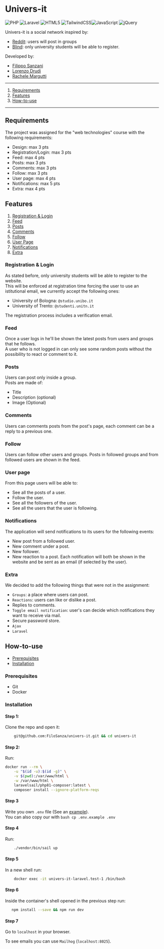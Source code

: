 # Univers-it

![PHP](https://img.shields.io/badge/php-%23777BB4.svg?style=for-the-badge&logo=php&logoColor=white)
![Laravel](https://img.shields.io/badge/laravel-%23FF2D20.svg?style=for-the-badge&logo=laravel&logoColor=white)
![HTML5](https://img.shields.io/badge/html5-%23E34F26.svg?style=for-the-badge&logo=html5&logoColor=white)
![TailwindCSS](https://img.shields.io/badge/tailwindcss-%2338B2AC.svg?style=for-the-badge&logo=tailwind-css&logoColor=white)![JavaScript](https://img.shields.io/badge/javascript-%23323330.svg?style=for-the-badge&logo=javascript&logoColor=%23F7DF1E)
![jQuery](https://img.shields.io/badge/jquery-%230769AD.svg?style=for-the-badge&logo=jquery&logoColor=white)

Univers-it is a social network inspired by:
- [Reddit](https://www.reddit.com/): users will post in groups
- [Blind](https://www.teamblind.com/): only university students will be able to register. 

Developed by:
- [Filippo Sanzani](https://github.com/FiloSanza)
- [Lorenzo Drudi](https://github.com/LorenzoDrudi)
- [Rachele Margutti](https://github.com/Rachele01)


---------------------------------
1. [Requirements](#requirements)
2. [Features](#features)
3. [How-to-use](#how-to-use)
---------------------------------

## Requirements
The project was assigned for the "web technologies" course with the following requirements:
- Design: max 3 pts
- Registration/Login: max 3 pts
- Feed: max 4 pts
- Posts: max 3 pts
- Comments: max 3 pts
- Follow: max 3 pts
- User page: max 4 pts
- Notifications: max 5 pts
- Extra: max 4 pts

## Features

1. [Registration & Login](#registration--login)
2. [Feed](#feed)
3. [Posts](#posts)
4. [Comments](#comments)
5. [Follow](#follow)
6. [User Page](#user-page)
7. [Notifications](#notifications)
8. [Extra](#extra)

### Registration & Login

As stated before, only university students will be able to register to the website. \
This will be enforced at registration time forcing the user to use an istitutional email, we currently accept the following ones:
- University of Bologna: `@studio.unibo.it`
- University of Trento: `@studenti.unitn.it`

The registration process includes a verification email.

### Feed

Once a user logs in he'll be shown the latest posts from users and groups that he follows. \
A user who is not logged in can only see some random posts without the possibility to react or comment to it.

### Posts

Users can post only inside a group. \
Posts are made of:
- Title
- Description (optional)
- Image (Optional)

### Comments

Users can comments posts from the post's page, each comment can be a reply to a previous one.

### Follow

Users can follow other users and groups. Posts in followed groups and from followed users are shown in the feed.

### User page

From this page users will be able to:
- See all the posts of a user.
- Follow the user.
- See all the followers of the user.
- See all the users that the user is following.

### Notifications

The application will send notifications to its users for the following events:
- New post from a followed user.
- New comment under a post.
- New follower.
- New reaction to a post.
Each notification will both be shown in the website and be sent as an email (if selected by the user).

### Extra

We decided to add the following things that were not in the assignment:
- `Groups`: a place where users can post.
- `Reactions`: users can like or dislike a post.
- Replies to comments.
- `Toggle email notification`: user's can decide which notifications they want to receive via mail.
- Secure password store.
- `Ajax`
- `Laravel`

## How-to-use

- [Prerequisites](#prerequisites) 
- [Installation](#installation)

### Prerequisites
- Git
- Docker

### Installation

#### Step 1:
Clone the repo and open it:
```bash
    git@github.com:FiloSanza/univers-it.git && cd univers-it
```

#### Step 2:
Run:

```bash
docker run --rm \
    -u "$(id -u):$(id -g)" \
    -v $(pwd):/var/www/html \
    -w /var/www/html \
    laravelsail/php81-composer:latest \
    composer install --ignore-platform-reqs
```

#### Step 3
Write you own `.env` file (See an [example](.env.example)). \
You can also copy our with ```bash cp .env.example .env ```

#### Step 4
Run:
```bash
    ./vendor/bin/sail up
```

#### Step 5
In a new shell run:
```bash
    docker exec -it univers-it-laravel.test-1 /bin/bash
```
#### Step 6
Inside the container's shell opened in the previous step run:
 ```bash
    npm install --save && npm run dev
 ```
 
 #### Step 7
 Go to ```localhost``` in your browser.
 
 To see emails you can use `Mailhog` (```localhost:8025```).
